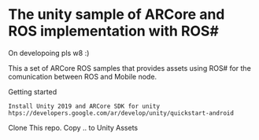 # The unity sample of ARCore and ROS implementation with ROS#

On developoing pls w8 :)

This a set of ARCore ROS samples that provides assets using ROS#  for the comunication between ROS and Mobile node.

Getting started
```
Install Unity 2019 and ARCore SDK for unity
htps://developers.google.com/ar/develop/unity/quickstart-android
```
Clone This repo. Copy .. to Unity Assets
